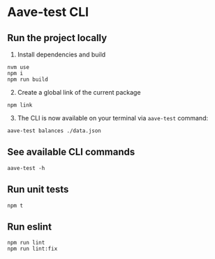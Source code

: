# Aave-test CLI

## Run the project locally

1. Install dependencies and build
```shell
nvm use
npm i
npm run build
```

2. Create a global link of the current package
```shell
npm link
```

3. The CLI is now available on your terminal via `aave-test` command:
```shell
aave-test balances ./data.json
```

## See available CLI commands
```shell
aave-test -h
```

## Run unit tests
```shell
npm t
```

## Run eslint
```shell
npm run lint
npm run lint:fix
```
